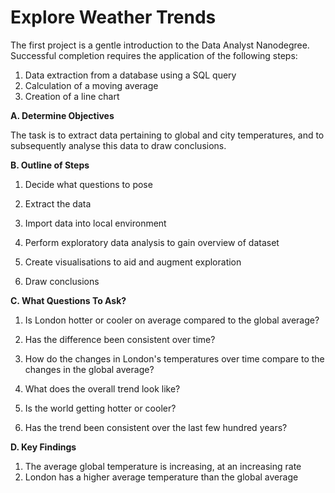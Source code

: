 #  Explore Weather Trends

The first project is a gentle introduction to the Data Analyst Nanodegree. Successful completion requires the application of the following steps:

1) Data extraction from a database using a SQL query
2) Calculation of a moving average
3) Creation of a line chart


**A. Determine Objectives**
 
The task is to extract data pertaining to global and city temperatures, and to subsequently analyse this data to draw conclusions.

**B. Outline of Steps** 

1. Decide what questions to pose

2. Extract the data  

3. Import data into local environment  

4. Perform exploratory data analysis to gain overview of dataset

5. Create visualisations to aid and augment exploration 

6. Draw conclusions


**C. What Questions To Ask?**

1. Is London hotter or cooler on average compared to the global average?

2. Has the difference been consistent over time?

3. How do the changes in London's temperatures over time compare to the changes in the global average?

4. What does the overall trend look like?

5. Is the world getting hotter or cooler?

6. Has the trend been consistent over the last few hundred years?


**D. Key Findings**

1. The average global temperature is increasing, at an increasing rate
2. London has a higher average temperature than the global average
